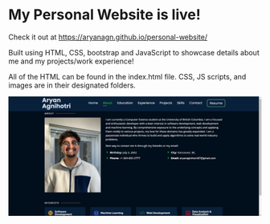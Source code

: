 # My Personal Website is live!

Check it out at https://aryanagn.github.io/personal-website/

Built using HTML, CSS, bootstrap and JavaScript to showcase details about me and my projects/work experience!

All of the HTML can be found in the index.html file. CSS, JS scripts, and images are in their designated folders.

![WebsiteImage](website_img.png)